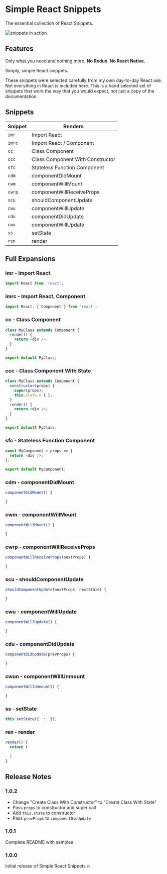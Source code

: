 # Simple React Snippets

The essential collection of React Snippets.

![snippets in action](images/snippets-in-action.gif)

## Features

Only what you need and nothing more. **No Redux. No React Native.** 

Simply, simple React snippets. 

These snippets were selected carefully from my own day-to-day React use. Not everything in React is included here. This is a hand selected set of snippets that work the way that you would expect, not just a copy of the documentation.

## Snippets


| Snippet                | Renders           |
| ---------------------- | ------------------- |
| `imr`                  | Import React |
| `imrc`                 | Import React / Component |
| `cc`                   | Class Component |
| `ccc`                  | Class Component With Constructor |
| `sfc`                  | Stateless Function Component |
| `cdm`                  | componentDidMount |
| `cwm`                  | componentWillMount |
| `cwrp`                 | componentWillReceiveProps |
| `scu`                  | shouldComponentUpdate  |
| `cwu`                  | componentWillUpdate |
| `cdu`                  | componentDidUpdate |
| `cwu`                  | componentWillUpdate |
| `ss`                   | setState |
| `ren`                  | render |

## Full Expansions

### imr - Import React
```javascript
import React from 'react';
```
### imrc - Import React, Component
```javascript
import React, { Component } from 'react';
```

### cc - Class Component
```javascript
class MyClass extends Component {
  render() {
    return <div />;
  }
}

export default MyClass;
```

### ccc - Class Component With State
```javascript
class MyClass extends Component {
  constructor(props) {
    super(props);
    this.state = { };
  }
  render() {
    return <div />;
  }
}

export default MyClass;
```

### sfc - Stateless Function Component
```javascript
const MyComponent = props => {
  return <div />;
};

export default MyComponent;
```

### cdm - componentDidMount
```javascript
componentDidMount() {

}
```

### cwm - componentWillMount
```javascript
componentWillMount() {

}
```

### cwrp - componentWillReceiveProps
```javascript
componentWillReceiveProps(nextProps) {

}
```

### scu - shouldComponentUpdate
```javascript
shouldComponentUpdate(nextProps, nextState) {

}
```

### cwu - componentWillUpdate
```javascript
componentWillUpdate() {

}
```

### cdu - componentDidUpdate
```javascript
componentDidUpdate(prevProps) {

}
```

### cwun - componentWillUnmount
```javascript
componentWillUnmount() {

}
```

### ss - setState
```javascript
this.setState({  :  });  
```

### ren - render
```javascript
render() {
  return (
      
  )
}
```

## Release Notes

### 1.0.2

* Change "Create Class With Constructor" to "Create Class With State"
* Pass `props` to constructor and super call
* Add `this.state` to constructor
* Pass `prevProps` to `componentDidUpdate`

### 1.0.1

Complete README with samples

### 1.0.0

Initial release of Simple React Snippets 🔥